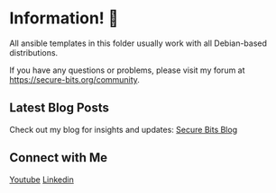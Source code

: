 # Information! 👋

All ansible templates in this folder usually work with all Debian-based distributions.

If you have any questions or problems, please visit my forum at https://secure-bits.org/community.

## Latest Blog Posts

Check out my blog for insights and updates: [Secure Bits Blog](https://secure-bits.org)

## Connect with Me

<a href="https://www.youtube.com/@secure_bits" target="_blank" rel="noopener noreferrer"><Icon /> Youtube</a>
<a href="https://www.linkedin.com/in/securebits/" target="_blank" rel="noopener noreferrer"><Icon /> Linkedin</a>


<!--
**securebitsorg/securebitsorg** is a ✨ _special_ ✨ repository because its `README.md` (this file) appears on your GitHub profile.

Here are some ideas to get you started:

- 🔭 I’m currently working on ...
- 🌱 I’m currently learning ...
- 👯 I’m looking to collaborate on ...
- 🤔 I’m looking for help with ...
- 💬 Ask me about ...
- 📫 How to reach me: ...
- 😄 Pronouns: ...
- ⚡ Fun fact: ...
-->